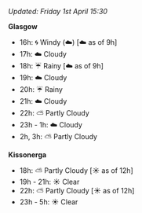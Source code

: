 *Updated: Friday 1st April 15:30*

**Glasgow**

* 16h: :cyclone: Windy (:cloud:) [:cloud: as of 9h]
* 17h: :cloud: Cloudy
* 18h: :umbrella: Rainy [:cloud: as of 9h]
* 19h: :cloud: Cloudy
* 20h: :umbrella: Rainy
* 21h: :cloud: Cloudy
* 22h: :partly_sunny: Partly Cloudy
* 23h - 1h: :cloud: Cloudy
* 2h, 3h: :partly_sunny: Partly Cloudy

**Kissonerga**

* 18h: :partly_sunny: Partly Cloudy [:sunny: as of 12h]
* 19h - 21h: :sunny: Clear
* 22h: :partly_sunny: Partly Cloudy [:sunny: as of 12h]
* 23h - 5h: :sunny: Clear
